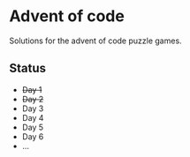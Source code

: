 # Advent of code

Solutions for the advent of code puzzle games.

## Status

- ~~Day 1~~
- ~~Day 2~~
- Day 3
- Day 4
- Day 5
- Day 6
- ...

